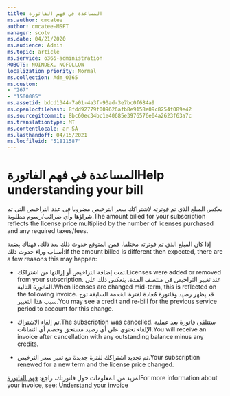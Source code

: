 ```yaml
---
title: المساعدة في فهم الفاتورة
ms.author: cmcatee
author: cmcatee-MSFT
manager: scotv
ms.date: 04/21/2020
ms.audience: Admin
ms.topic: article
ms.service: o365-administration
ROBOTS: NOINDEX, NOFOLLOW
localization_priority: Normal
ms.collection: Adm_O365
ms.custom:
- "267"
- "1500005"
ms.assetid: bdcd1344-7a01-4a3f-90ad-3e7bc0f684a9
ms.openlocfilehash: 8fdd92779f009626afb8e9158e09c8254f089e42
ms.sourcegitcommit: 8bc60ec34bc1e40685e3976576e04a2623f63a7c
ms.translationtype: MT
ms.contentlocale: ar-SA
ms.lasthandoff: 04/15/2021
ms.locfileid: "51811587"
---
```

# <a name="help-understanding-your-bill"></a><span data-ttu-id="a4bde-102">المساعدة في فهم الفاتورة</span><span class="sxs-lookup"><span data-stu-id="a4bde-102">Help understanding your bill</span></span>

<span data-ttu-id="a4bde-103">يعكس المبلغ الذي تم فوترته لاشتراكك سعر الترخيص مضروبا في عدد التراخيص التي تم شراؤها وأي ضرائب/رسوم مطلوبة.</span><span class="sxs-lookup"><span data-stu-id="a4bde-103">The amount billed for your subscription reflects the license price multiplied by the number of licenses purchased and any required taxes/fees.</span></span>
  
<span data-ttu-id="a4bde-104">إذا كان المبلغ الذي تم فوترته مختلفا، فمن المتوقع حدوث ذلك بعد ذلك، فهناك بضعة أسباب وراء حدوث ذلك:</span><span class="sxs-lookup"><span data-stu-id="a4bde-104">If the amount billed is different then expected, there are a few reasons this may happen:</span></span>
  
- <span data-ttu-id="a4bde-105">تمت إضافة التراخيص أو إزالتها من اشتراكك.</span><span class="sxs-lookup"><span data-stu-id="a4bde-105">Licenses were added or removed from your subscription.</span></span> <span data-ttu-id="a4bde-106">عند تغيير التراخيص في منتصف المدة، ينعكس ذلك على الفاتورة التالية.</span><span class="sxs-lookup"><span data-stu-id="a4bde-106">When licenses are changed mid-term, this is reflected on the following invoice.</span></span> <span data-ttu-id="a4bde-107">قد يظهر رصيد وفاتورة مُعادة لفترة الخدمة السابقة توح سبب هذا التغيير.</span><span class="sxs-lookup"><span data-stu-id="a4bde-107">You may see a credit and re-bill for the previous service period to account for this change.</span></span>

- <span data-ttu-id="a4bde-108">تم إلغاء الاشتراك.</span><span class="sxs-lookup"><span data-stu-id="a4bde-108">The subscription was cancelled.</span></span> <span data-ttu-id="a4bde-109">ستتلقى فاتورة بعد عملية الإلغاء تحتوي على أي رصيد مستحق وخصم أي ائتمانات.</span><span class="sxs-lookup"><span data-stu-id="a4bde-109">You will receive an invoice after cancellation with any outstanding balance minus any credits.</span></span>

- <span data-ttu-id="a4bde-110">تم تجديد اشتراكك لفترة جديدة مع تغير سعر الترخيص.</span><span class="sxs-lookup"><span data-stu-id="a4bde-110">Your subscription renewed for a new term and the license price changed.</span></span>

<span data-ttu-id="a4bde-111">لمزيد من المعلومات حول فاتورتك، راجع: [فهم الفاتورة](https://docs.microsoft.com/microsoft-365/commerce/billing-and-payments/understand-your-invoice2)</span><span class="sxs-lookup"><span data-stu-id="a4bde-111">For more information about your invoice, see: [Understand your invoice](https://docs.microsoft.com/microsoft-365/commerce/billing-and-payments/understand-your-invoice2)</span></span>